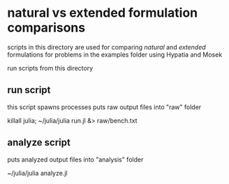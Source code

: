 # natural vs extended formulation comparisons

scripts in this directory are used for comparing _natural_ and _extended_
formulations for problems in the examples folder using Hypatia and Mosek

run scripts from this directory

## run script

this script spawns processes
puts raw output files into "raw" folder

killall julia; ~/julia/julia run.jl &> raw/bench.txt

## analyze script

puts analyzed output files into "analysis" folder

~/julia/julia analyze.jl
